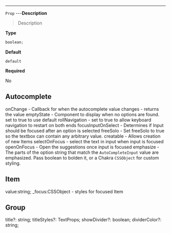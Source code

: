 ---

`Prop`
---**Description**

> Description

**Type**

```ts
boolean;
```

**Default**

`default`

**Required**

No

## Autocomplete

onChange - Callback for when the autocomplete value changes - returns the value
emptyState - Component to display when no options are found. set to true to use default
rollNavigation - set to true to allow keyboard navigation to restart on both ends
focusInputOnSelect - Determines if Input should be focused after an option is selected
freeSolo - Set freeSolo to true so the textbox can contain any arbitrary value.
creatable - Allows creation of new Items
selectOnFocus - select the text in input when input is focused
openOnFocus - Open the suggestions once input is focused
emphasize - The parts of the option string that match the `AutoCompleteInput` value are emphasized. Pass boolean to bolden it, or a Chakra `CSSObject` for custom styling.

## Item

value:string;
\_focus:CSSObject - styles for focused Item

## Group

title?: string;
titleStyles?: TextProps;
showDivider?: boolean;
dividerColor?: string;
